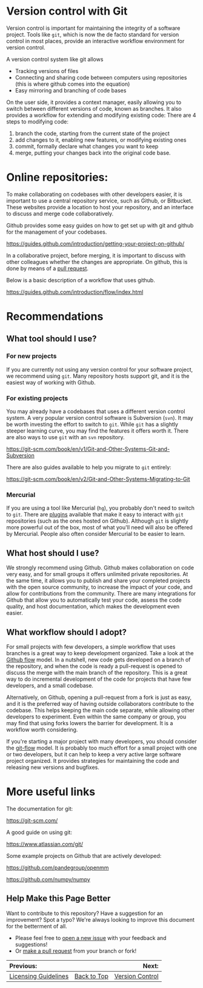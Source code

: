 # Version control with Git

Version control is important for maintaining the integrity of a software project. Tools like `git`, which is now the de facto standard for version control in most places, provide an interactive workflow environment for version control. 

A version control system like git allows
- Tracking versions of files
- Connecting and sharing code between computers using repositories (this is where github comes into the equation)
- Easy mirroring and branching of code bases

On the user side, it provides a context manager, easily allowing you to switch between different versions of code, known as branches. It also provides a workflow for extending and modifying existing code:
There are 4 steps to modifying code:

1. branch the code, starting from the current state of the project
2. add changes to it, enabling new features, or modifying existing ones
3. commit, formally declare what changes you want to keep
4. merge, putting your changes back into the original code base.

# Online repositories:

To make collaborating on codebases with other developers easier, it is important to use a central repository service, such as Github, or Bitbucket. These websites provide a location to host your repository, and an interface to discuss and merge code collaboratively. 

Github provides some easy guides on how to get set up with git and github for the management of your codebases. 

https://guides.github.com/introduction/getting-your-project-on-github/

In a collaborative project, before merging, it is important to discuss with other colleagues whether the changes are appropriate. On github, this is done by means of a [pull request](https://help.github.com/articles/about-pull-requests/). 

Below is a basic description of a workflow that uses github.

https://guides.github.com/introduction/flow/index.html

# Recommendations

## What tool should I use?

### For new projects

If you are currently not using any version control for your software project, we recommend using `git`. Many repository hosts support git, and it is the easiest way of working with Github.

### For existing projects

You may already have a codebases that uses a different version control system. A very popular version control software is Subversion (`svn`). It may be worth investing the effort to switch to `git`. While `git` has a slightly steeper learning curve, you may find the features it offers worth it. There are also ways to use `git` with an `svn` repository.

https://git-scm.com/book/en/v1/Git-and-Other-Systems-Git-and-Subversion

There are also guides available to help you migrate to `git` entirely:

https://git-scm.com/book/en/v2/Git-and-Other-Systems-Migrating-to-Git

### Mercurial 

If you are using a tool like Mercurial (`hg`), you probably don't need to switch to `git`. There are [plugins](http://hg-git.github.io/) available that make it easy to interact with `git` repositories (such as the ones hosted on Github).  Although `git` is slightly more powerful out of the box, most of what you'll need will also be offered by Mercurial. People also often consider Mercurial to be easier to learn.

## What host should I use?

We strongly recommend using Github.  Github makes collaboration on code very easy, and for small groups it offers unlimited private repositories. At the same time, it allows you to publish and share your completed projects with the open source community, to increase the impact of your code, and allow for contributions from the community. There are many integrations for Github that allow you to automatically test your code, assess the code quality, and host documentation, which makes the development even easier.

## What workflow should I adopt?

For small projects with few developers, a simple workflow that uses branches is a great way to keep development organized. Take a look at the [Github flow](https://guides.github.com/introduction/flow/index.html) model. In a nutshell, new code gets developed on a branch of the repository, and when the code is ready a pull-request is opened to discuss the merge with the main branch of the repository. This is a great way to do incremental development of the code for projects that have few developers, and a small codebase.

Alternatively, on Github, opening a pull-request from a fork is just as easy, and it is the preferred way of having outside collaborators contribute to the codebase. This helps keeping the main code separate, while allowing other developers to experiment. Even within the same company or group, you may find that using forks lowers the barrier for development. It is a workflow worth considering.

If you're starting a major project with many developers, you should consider the [git-flow](http://nvie.com/posts/a-successful-git-branching-model/) model. It is probably too much effort for a small project with one or two developers, but it can help to keep a very active large software project organized. It provides strategies for maintaining the code and releasing new versions and bugfixes. 

# More useful links

The documentation for git:

https://git-scm.com/

A good guide on using git:

https://www.atlassian.com/git/


Some example projects on Github that are actively developed:

https://github.com/pandegroup/openmm

https://github.com/numpy/numpy

## Help Make this Page Better

Want to contribute to this repository? Have a suggestion for an improvement?
Spot a typo? We're always looking to improve this document for the betterment of all.

* Please feel free to [open a new issue](https://github.com/choderalab/software-development/issues/new) with your feedback and suggestions!
* Or [make a pull request](https://github.com/choderalab/software-development/compare) from your branch or fork!

|__Previous:__||__Next:__|
|:---|---|---:|
|[Licensing Guidelines](https://github.com/choderalab/software-development/blob/master/LICENSING_GUIDELINES.md)|[Back to Top](https://github.com/choderalab/software-development/blob/master/README.md)|[Version Control](https://github.com/choderalab/software-development/blob/master/VERSION_CONTROL.md)|

